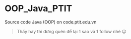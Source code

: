 # OOP_Java_PTIT
Source code Java (OOP) on code.ptit.edu.vn 
> Thấy hay thì đừng quên để lại 1 sao và 1 follow nhé 😉
